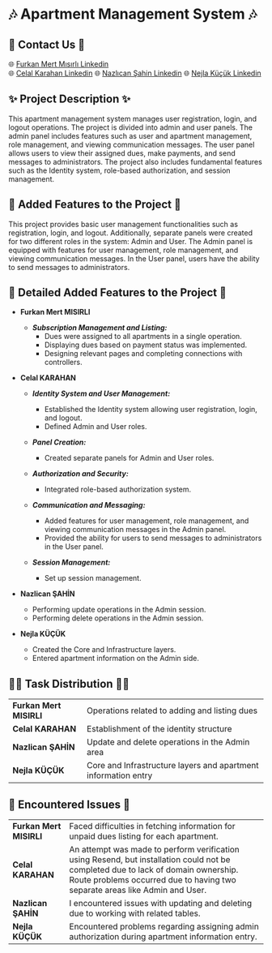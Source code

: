 # 🎶 Apartment Management System 🎶

## 🚨 Contact Us 🚨
🌐 [Furkan Mert Mısırlı Linkedin](http://www.linkedin.com/in/furkan-mert-mısırlı)  
🌐 [Celal Karahan Linkedin](https://www.linkedin.com/in/celal-karahan51/)
🌐 [Nazlıcan Şahin Linkedin](https://www.linkedin.com/in/nazlican-sahin-/)
🌐 [Nejla Küçük Linkedin](https://www.linkedin.com/in/nkucuk/)

## ✨ Project Description ✨
This apartment management system manages user registration, login, and logout operations. The project is divided into admin and user panels. The admin panel includes features such as user and apartment management, role management, and viewing communication messages. The user panel allows users to view their assigned dues, make payments, and send messages to administrators. The project also includes fundamental features such as the Identity system, role-based authorization, and session management.

## 📍 Added Features to the Project 📍
This project provides basic user management functionalities such as registration, login, and logout. Additionally, separate panels were created for two different roles in the system: Admin and User. The Admin panel is equipped with features for user management, role management, and viewing communication messages. In the User panel, users have the ability to send messages to administrators.

## 📌 Detailed Added Features to the Project 📌
- **Furkan Mert MISIRLI**
  - ***Subscription Management and Listing:***
    - Dues were assigned to all apartments in a single operation.
    - Displaying dues based on payment status was implemented.
    - Designing relevant pages and completing connections with controllers.

- **Celal KARAHAN**
  - ***Identity System and User Management:***
    - Established the Identity system allowing user registration, login, and logout.
    - Defined Admin and User roles.

  - ***Panel Creation:***
    - Created separate panels for Admin and User roles.
  
  - ***Authorization and Security:***
    - Integrated role-based authorization system.

  - ***Communication and Messaging:***
    - Added features for user management, role management, and viewing communication messages in the Admin panel.
    - Provided the ability for users to send messages to administrators in the User panel.

  - ***Session Management:***
    - Set up session management.

- **Nazlican ŞAHİN**
  - Performing update operations in the Admin session.
  - Performing delete operations in the Admin session.

- **Nejla KÜÇÜK**
  - Created the Core and Infrastructure layers.
  - Entered apartment information on the Admin side.

## 👩‍💻 Task Distribution 👨‍💻
| | | 
| -------- | ------ | 
|**Furkan Mert MISIRLI**| Operations related to adding and listing dues |
|**Celal KARAHAN**| Establishment of the identity structure | 
|**Nazlican ŞAHİN**| Update and delete operations in the Admin area |
|**Nejla KÜÇÜK**| Core and Infrastructure layers and apartment information entry |

## 📛 Encountered Issues 📛

| | | 
| -------- | ------ | 
|**Furkan Mert MISIRLI**| Faced difficulties in fetching information for unpaid dues listing for each apartment. |
|**Celal KARAHAN**| An attempt was made to perform verification using Resend, but installation could not be completed due to lack of domain ownership. Route problems occurred due to having two separate areas like Admin and User. | 
|**Nazlican ŞAHİN**| I encountered issues with updating and deleting due to working with related tables. |
|**Nejla KÜÇÜK**| Encountered problems regarding assigning admin authorization during apartment information entry. |
